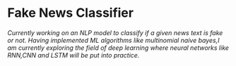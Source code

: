 # Fake News Classifier

###### Currently working on an NLP model to classify if a given news text is fake or not. Having implemented ML algorithms like multinomial naive bayes,I am currently exploring the field of deep learning where neural networks like RNN,CNN and LSTM will be put into practice.
